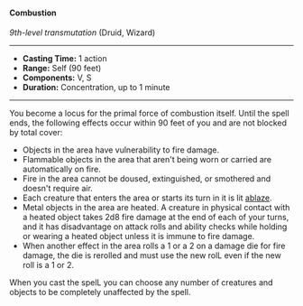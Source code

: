 #### Combustion
*9th-level transmutation* (Druid, Wizard)
___
- **Casting Time:** 1 action 
- **Range:** Self (90 feet) 
- **Components:** V, S 
- **Duration:** Concentration, up to 1 minute 
---
You become a locus for the primal force of combustion itself. Until the spell ends, the following effects occur within 90 feet of you and are not blocked by total cover: 

* Objects in the area have vulnerability to fire damage. 
* Flammable objects in the area that aren't being worn or carried are automatically on fire. 
* Fire in the area cannot be doused, extinguished, or smothered and doesn't require air. 
* Each creature that enters the area or starts its turn in it is lit [ablaze](../Conditions/Ablaze.md). 
* Metal objects in the area are heated. A creature in physical contact with a heated object takes 2d8 fire damage at the end of each of your turns, and it has disadvantage on attack rolls and ability checks while holding or wearing a heated object unless it is immune to fire damage. 
* When another effect in the area rolls a 1 or a 2 on a damage die for fire damage, the die is rerolled and must use the new rolL even if the new roll is a 1 or 2. 

When you cast the spelL you can choose any number of creatures and objects to be completely unaffected by the spell.
